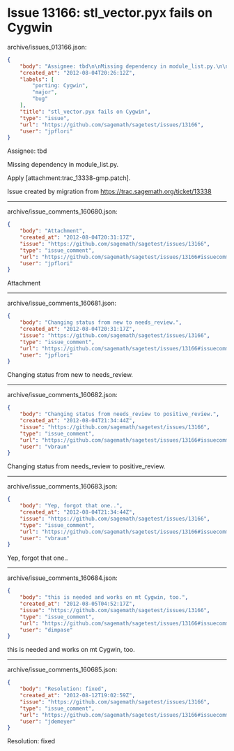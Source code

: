 # Issue 13166: stl_vector.pyx fails on Cygwin

archive/issues_013166.json:
```json
{
    "body": "Assignee: tbd\n\nMissing dependency in module_list.py.\n\nApply [attachment:trac_13338-gmp.patch].\n\nIssue created by migration from https://trac.sagemath.org/ticket/13338\n\n",
    "created_at": "2012-08-04T20:26:12Z",
    "labels": [
        "porting: Cygwin",
        "major",
        "bug"
    ],
    "title": "stl_vector.pyx fails on Cygwin",
    "type": "issue",
    "url": "https://github.com/sagemath/sagetest/issues/13166",
    "user": "jpflori"
}
```
Assignee: tbd

Missing dependency in module_list.py.

Apply [attachment:trac_13338-gmp.patch].

Issue created by migration from https://trac.sagemath.org/ticket/13338





---

archive/issue_comments_160680.json:
```json
{
    "body": "Attachment",
    "created_at": "2012-08-04T20:31:17Z",
    "issue": "https://github.com/sagemath/sagetest/issues/13166",
    "type": "issue_comment",
    "url": "https://github.com/sagemath/sagetest/issues/13166#issuecomment-160680",
    "user": "jpflori"
}
```

Attachment



---

archive/issue_comments_160681.json:
```json
{
    "body": "Changing status from new to needs_review.",
    "created_at": "2012-08-04T20:31:17Z",
    "issue": "https://github.com/sagemath/sagetest/issues/13166",
    "type": "issue_comment",
    "url": "https://github.com/sagemath/sagetest/issues/13166#issuecomment-160681",
    "user": "jpflori"
}
```

Changing status from new to needs_review.



---

archive/issue_comments_160682.json:
```json
{
    "body": "Changing status from needs_review to positive_review.",
    "created_at": "2012-08-04T21:34:44Z",
    "issue": "https://github.com/sagemath/sagetest/issues/13166",
    "type": "issue_comment",
    "url": "https://github.com/sagemath/sagetest/issues/13166#issuecomment-160682",
    "user": "vbraun"
}
```

Changing status from needs_review to positive_review.



---

archive/issue_comments_160683.json:
```json
{
    "body": "Yep, forgot that one..",
    "created_at": "2012-08-04T21:34:44Z",
    "issue": "https://github.com/sagemath/sagetest/issues/13166",
    "type": "issue_comment",
    "url": "https://github.com/sagemath/sagetest/issues/13166#issuecomment-160683",
    "user": "vbraun"
}
```

Yep, forgot that one..



---

archive/issue_comments_160684.json:
```json
{
    "body": "this is needed and works on mt Cygwin, too.",
    "created_at": "2012-08-05T04:52:17Z",
    "issue": "https://github.com/sagemath/sagetest/issues/13166",
    "type": "issue_comment",
    "url": "https://github.com/sagemath/sagetest/issues/13166#issuecomment-160684",
    "user": "dimpase"
}
```

this is needed and works on mt Cygwin, too.



---

archive/issue_comments_160685.json:
```json
{
    "body": "Resolution: fixed",
    "created_at": "2012-08-12T19:02:59Z",
    "issue": "https://github.com/sagemath/sagetest/issues/13166",
    "type": "issue_comment",
    "url": "https://github.com/sagemath/sagetest/issues/13166#issuecomment-160685",
    "user": "jdemeyer"
}
```

Resolution: fixed
